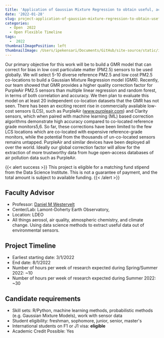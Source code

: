 ```yaml
---
title: 'Application of Gaussian Mixture Regression to obtain useful, actionable air pollution data from consumer-grade, low-cost monitoring devices'
date: '2022-01-28'
slug: project-application-of-gaussian-mixture-regression-to-obtain-useful-actionable-air-pollution-data-from-consumer-grade-low-cost-monitoring-devices
categories:
  - Open  2022 
  - Open Flexible Timeline
tags:
  -  2022
thumbnailImagePosition: left
thumbnailImage: /Users/ipekensari/Documents/GitHub/site-source/static/img/construction.png
---
```

Our primary objective for this work will be to build a GMR model that can correct for bias in low cost particulate matter (PM2.5) sensors to be used globally. We will select 5-10 diverse reference PM2.5 and low cost PM2.5 co-locations to build a Gaussian Mixture Regression model (GMR). Recently, our team showed that GMR provides a higher quality correction factor for PurpleAir PM2.5 sensors than multiple linear regression and random forest, in terms of both correlation and accuracy. We then plan to evaluate this model on at least 20 independent co-location datasets that the GMR has not seen. There has been an exciting recent rise in commercially available low-cost sensors (LCS), such as PurpleAir (www.purpleair.com) and Clarity sensors, which when paired with machine learning (ML) based correction algorithms demonstrate high accuracy compared to co-located reference grade monitors5,6. So far, these corrections have been limited to the few LCS locations which are co-located with expensive reference-grade monitors, while the potential from the thousands of un-co-located sensors remains untapped. PurpleAir and similar devices have been deployed all over the world. Ideally our global correction factor will allow for the extraction of more trustworthy data from huge open-access databases of air pollution data such as PurpleAir. 

<!--more-->

{{< alert success >}}
This project is eligible for a matching fund stipend from the Data Science Institute. This is not a guarantee of payment, and the total amount is subject to available funding.
{{< /alert >}}

## Faculty Advisor
+ Professor: [Daniel M Westervelt](https://aerosol.ldeo.columbia.edu/)
+ Center/Lab: Lamont-Doherty Earth Observatory,
+ Location: LDEO
+ All things aerosol, air quality, atmospheric chemistry, and climate change. Using data science methods to extract useful data out of environmental sensors.

## Project Timeline
+ Earliest starting date: 3/1/2022
+ End date: 8/1/2022
+ Number of hours per week of research expected during Spring/Summer 2022: ~10
+ Number of hours per week of research expected during Summer 2022: ~30

## Candidate requirements
+ Skill sets: R/Python, machine learning methods, probabilistic methods (e.g. Gaussian Mixture Models),  work with sensor data
+ Student eligibility: freshman, sophomore, junior, senior, master's
+ International students on F1 or J1 visa: **eligible**
+ Academic Credit Possible: Yes

